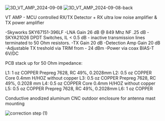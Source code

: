 
![3D_VT_AMP_2024-09-08](https://github.com/user-attachments/assets/57fdfc6e-6bc0-4440-86ff-b78577389bef)
![3D_VT_AMP_2024-09-08-back](https://github.com/user-attachments/assets/eaebc3d0-4aca-44aa-9770-2fe317b3db8c)

VT AMP - MCU controlled RX/TX Detector + RX ultra low noise amplifier & TX power amplifier

-Skyworks SKY67151-396LF
-LNA Gain 26 dB @ 849 Mhz NF .25 dB
-SKYA21026 DPDT Switches, IL < 0.5 dB - inactive transmission lines terminated to 50 Ohm resistors.
-TX Gain 20 dB
-Detection Amp Gain 20 dB
-Adjustable TX treshold via TRIM from - 24 dBm
-Power via coax BIAS-T 6V/DC

PCB stack up for 50 Ohm impedance:

L1: 1 oz COPPER
Prepreg 7628, RC 49%, 0.2028mm
L2: 0.5 oz COPPER
Core 0.4mm H/HOZ without copper
L3: 0.5 oz COPPER
Prepreg 7628, RC 49%, 0.2028 mm
L4: 0.5 oz COPPER
Core 0.4mm H/HOZ without copper
L5: 0.5 oz COPPER
Prepreg 7628, RC 49%, 0.2028mm
L6: 1 oz COPPER

Conductive anodized aluminum CNC outdoor enclosure for antenna mast mounting

![correction step (1)](https://github.com/user-attachments/assets/a1ed6b1d-f974-427b-960b-77eeacaf4285)
